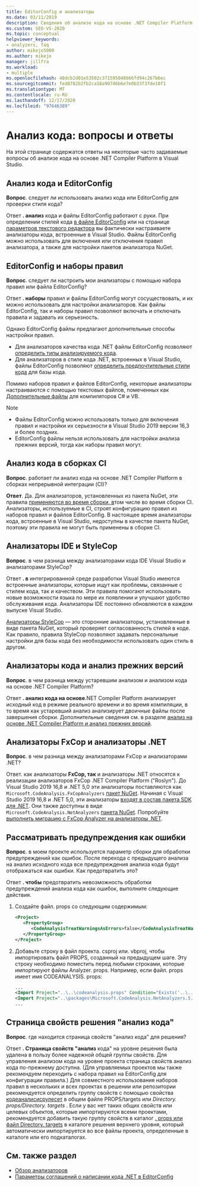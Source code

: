 ```yaml
---
title: EditorConfig и анализаторы
ms.date: 03/11/2019
description: Сведения об анализе кода на основе .NET Compiler Platform в Visual Studio. См. Ответы на вопросы о файлах EditorConfig, наборах правил и других разделах.
ms.custom: SEO-VS-2020
ms.topic: conceptual
helpviewer_keywords:
- analyzers, faq
author: mikejo5000
ms.author: mikejo
manager: jillfra
ms.workload:
- multiple
ms.openlocfilehash: 48dcb2d01e53502c371595048666fd94c267b6ec
ms.sourcegitcommit: fed8782b2fb2ca18a90746b6e7e0b33f3fde10f1
ms.translationtype: MT
ms.contentlocale: ru-RU
ms.lasthandoff: 12/17/2020
ms.locfileid: "97646389"
---
```

# <a name="code-analysis-faq"></a>Анализ кода: вопросы и ответы

На этой странице содержатся ответы на некоторые часто задаваемые вопросы об анализе кода на основе .NET Compiler Platform в Visual Studio.

## <a name="code-analysis-versus-editorconfig"></a>Анализ кода и EditorConfig

**Вопрос**. следует ли использовать анализ кода или EditorConfig для проверки стиля кода?

Ответ **. анализ** кода и файлы EditorConfig работают с руки. При определении стилей кода [в файле EditorConfig](/dotnet/fundamentals/code-analysis/code-style-rule-options) или на странице [параметров текстового редактора](../ide/code-styles-and-code-cleanup.md) вы фактически настраиваете анализаторы кода, встроенные в Visual Studio. Файлы EditorConfig можно использовать для включения или отключения правил анализатора, а также для настройки пакетов анализатора NuGet.

## <a name="editorconfig-versus-rule-sets"></a>EditorConfig и наборы правил

**Вопрос**. следует ли настроить мои анализаторы с помощью набора правил или файла EditorConfig?

Ответ **. наборы** правил и файлы EditorConfig могут сосуществовать, и их можно использовать для настройки анализаторов. Как файлы EditorConfig, так и наборы правил позволяют включать и отключать правила и задавать их серьезность.

Однако EditorConfig файлы предлагают дополнительные способы настройки правил.

- Для анализаторов качества кода .NET файлы EditorConfig позволяют [определить типы анализируемого кода](/dotnet/fundamentals/code-analysis/code-quality-rule-options).
- Для анализаторов в стиле кода .NET, встроенных в Visual Studio, файлы EditorConfig позволяют [определить предпочтительные стили кода](/dotnet/fundamentals/code-analysis/code-style-rule-options) для базы кода.

Помимо наборов правил и файлов EditorConfig, некоторые анализаторы настраиваются с помощью текстовых файлов, помеченных как [Дополнительные файлы](../ide/build-actions.md#build-action-values) для компиляторов C# и VB.

> [!NOTE]
> - Файлы EditorConfig можно использовать только для включения правил и настройки их серьезности в Visual Studio 2019 версии 16,3 и более поздних.
> - EditorConfig файлы нельзя использовать для настройки анализа прежних версий, тогда как наборы правил могут.

## <a name="code-analysis-in-ci-builds"></a>Анализ кода в сборках CI

**Вопрос**. работает ли анализ кода на основе .NET Compiler Platform в сборках непрерывной интеграции (CI)?

**Ответ**. Да. Для анализаторов, установленных из пакета NuGet, эти правила [применяются во время сборки, в](roslyn-analyzers-overview.md#build-errors)том числе во время сборки CI. Анализаторы, используемые в CI, строят конфигурацию правил из наборов правил и файлов EditorConfig. В настоящее время анализаторы кода, встроенные в Visual Studio, недоступны в качестве пакета NuGet, поэтому эти правила не могут быть применены в сборке CI.

## <a name="ide-analyzers-versus-stylecop"></a>Анализаторы IDE и StyleCop

**Вопрос**. в чем разница между анализаторами кода IDE Visual Studio и анализаторами StyleCop?

Ответ **. в** интегрированной среде разработки Visual Studio имеются встроенные анализаторы, которые ищут как проблемы, связанные с стилем кода, так и качеством. Эти правила помогают использовать новые возможности языка по мере их появлении и улучшают удобство обслуживания кода. Анализаторы IDE постоянно обновляются в каждом выпуске Visual Studio.

[Анализаторы StyleCop](https://github.com/DotNetAnalyzers/StyleCopAnalyzers) — это сторонние анализаторы, установленные в виде пакета NuGet, который проверяет согласованность стилей в коде. Как правило, правила StyleCop позволяют задавать персональные настройки для базы кода без необходимости использовать один стиль в другом.

## <a name="code-analyzers-versus-legacy-analysis"></a>Анализаторы кода и анализ прежних версий

**Вопрос**. в чем разница между устаревшим анализом и анализом кода на основе .NET Compiler Platform?

Ответ **. анализ кода на основе**.NET Compiler Platform анализирует исходный код в режиме реального времени и во время компиляции, в то время как устаревший анализ анализирует двоичные файлы после завершения сборки. Дополнительные сведения см. в разделе [анализ на основе .NET Compiler Platform и анализ прежних версий](../code-quality/net-analyzers-faq.md#whats-the-difference-between-legacy-fxcop-and-net-analyzers).

## <a name="fxcop-analyzers-versus-net-analyzers"></a>Анализаторы FxCop и анализаторы .NET

**Вопрос**. в чем разница между анализаторами FxCop и анализаторами .NET?

Ответ. как анализаторы **FxCop, так** и анализаторы .NET относятся к реализации анализаторов FxCop .NET Compiler Platform ("Roslyn"). До Visual Studio 2019 16,8 и .NET 5,0 эти анализаторы поставляются как `Microsoft.CodeAnalysis.FxCopAnalyzers` [пакет NuGet](https://www.nuget.org/packages/Microsoft.CodeAnalysis.FxCopAnalyzers). Начиная с Visual Studio 2019 16,8 и .NET 5,0, эти анализаторы [входят в состав пакета SDK для .NET](/dotnet/fundamentals/code-analysis/overview). Они также доступны в виде `Microsoft.CodeAnalysis.NetAnalyzers` [пакета NuGet](https://www.nuget.org/packages/Microsoft.CodeAnalysis.NetAnalyzers). Попробуйте [выполнить миграцию с FxCop Analyzer на анализаторы .NET](migrate-from-fxcop-analyzers-to-net-analyzers.md).

## <a name="treat-warnings-as-errors"></a>Рассматривать предупреждения как ошибки

**Вопрос**. в моем проекте используется параметр сборки для обработки предупреждений как ошибок. После перехода с предыдущего анализа на анализ исходного кода все предупреждения анализа кода будут отображаться как ошибки. Как предотвратить это?

Ответ **. чтобы** предотвратить невозможность обработки предупреждений анализа кода как ошибок, выполните следующие действия.

  1. Создайте файл. props со следующим содержимым:

     ```xml
     <Project>
        <PropertyGroup>
           <CodeAnalysisTreatWarningsAsErrors>false</CodeAnalysisTreatWarningsAsErrors>
        </PropertyGroup>
     </Project>
     ```

  2. Добавьте строку в файл проекта. csproj или. vbproj, чтобы импортировать файл PROPS, созданный на предыдущем шаге. Эту строку необходимо поместить перед любыми строками, которые импортируют файлы Analyzer. props. Например, если файл. props имеет имя CODEANALYSIS. props:

     ```xml
     ...
     <Import Project="..\..\codeanalysis.props" Condition="Exists('..\..\codeanalysis.props')" />
     <Import Project="..\packages\Microsoft.CodeAnalysis.NetAnalyzers.5.0.0\build\Microsoft.CodeAnalysis.NetAnalyzers.props" Condition="Exists('..\packages\Microsoft.CodeAnalysis.NetAnalyzers.5.0.0\build\Microsoft.CodeAnalysis.NetAnalyzers.props')" />
     ...
     ```

## <a name="code-analysis-solution-property-page"></a>Страница свойств решения "анализ кода"

**Вопрос**. где находится страница свойств "анализ кода" для решения?

Ответ **. Страница свойств "анализ** кода" на уровне решения была удалена в пользу более надежной общей группы свойств. Для управления анализом кода на уровне проекта страница свойств анализ кода по-прежнему доступна. (Для управляемых проектов мы также рекомендуем переходить с набора правил на EditorConfig для конфигурации правила.)  Для совместного использования наборов правил в нескольких и всех проектах в решении или репозитории рекомендуется определить группу свойств с помощью свойства [кодеаналисисрулесет](../code-quality/using-rule-sets-to-group-code-analysis-rules.md#specify-a-rule-set-for-a-project) в общем файле PROPS/targets или *Directory. props/Directory. targets* . Если у вас нет таких общих свойств или целевых объектов, которые импортируются всеми проектами, рекомендуется добавить такую группу свойств в каталог [. props или файл Directory. targets](../msbuild/customize-your-build.md) в каталоге решения верхнего уровня, который автоматически импортируется во все файлы проекта, определенные в каталоге или его подкаталогах.

## <a name="see-also"></a>См. также раздел

- [Обзор анализаторов](roslyn-analyzers-overview.md)
- [Параметры соглашений о написании кода .NET в EditorConfig](/dotnet/fundamentals/code-analysis/code-style-rule-options)